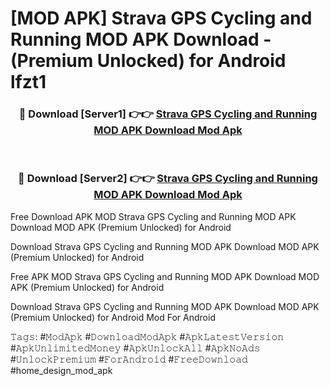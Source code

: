 # [MOD APK] Strava GPS Cycling and Running MOD APK Download - (Premium Unlocked) for Android lfzt1



<div align="center">
<h3>🔴 Download [Server1] 👉👉 <a href="https://momento.my/?title=Strava_GPS_Cycling_and_Running_MOD_APK_Download">Strava GPS Cycling and Running MOD APK Download Mod Apk</a></h3><br>

<h3>🔴 Download [Server2] 👉👉 <a href="https://momento.my/?title=Strava_GPS_Cycling_and_Running_MOD_APK_Download">Strava GPS Cycling and Running MOD APK Download Mod Apk</a></h3>
</div>



Free Download APK MOD Strava GPS Cycling and Running MOD APK Download MOD APK (Premium Unlocked) for Android

Download Strava GPS Cycling and Running MOD APK Download MOD APK (Premium Unlocked) for Android

Free APK MOD Strava GPS Cycling and Running MOD APK Download MOD APK (Premium Unlocked) for Android

Download Strava GPS Cycling and Running MOD APK Download MOD APK (Premium Unlocked) for Android Mod For Android

𝚃𝚊𝚐𝚜: #𝙼𝚘𝚍𝙰𝚙𝚔 #𝙳𝚘𝚠𝚗𝚕𝚘𝚊𝚍𝙼𝚘𝚍𝙰𝚙𝚔 #𝙰𝚙𝚔𝙻𝚊𝚝𝚎𝚜𝚝𝚅𝚎𝚛𝚜𝚒𝚘𝚗 #𝙰𝚙𝚔𝚄𝚗𝚕𝚒𝚖𝚒𝚝𝚎𝚍𝙼𝚘𝚗𝚎𝚢 #𝙰𝚙𝚔𝚄𝚗𝚕𝚘𝚌𝚔𝙰𝚕𝚕 #𝙰𝚙𝚔𝙽𝚘𝙰𝚍𝚜 #𝚄𝚗𝚕𝚘𝚌𝚔𝙿𝚛𝚎𝚖𝚒𝚞𝚖 #𝙵𝚘𝚛𝙰𝚗𝚍𝚛𝚘𝚒𝚍 #𝙵𝚛𝚎𝚎𝙳𝚘𝚠𝚗𝚕𝚘𝚊𝚍 #home_design_mod_apk
